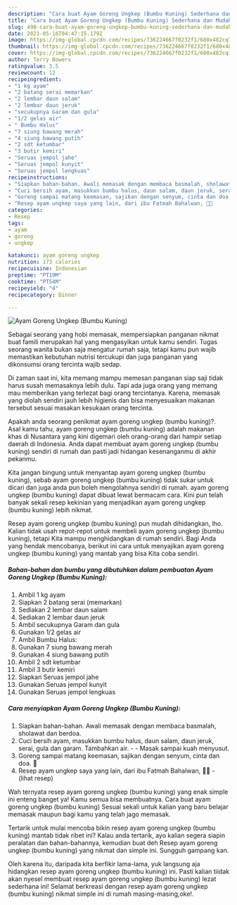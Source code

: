 ```yaml
---
description: "Cara buat Ayam Goreng Ungkep (Bumbu Kuning) Sederhana dan Mudah Dibuat"
title: "Cara buat Ayam Goreng Ungkep (Bumbu Kuning) Sederhana dan Mudah Dibuat"
slug: 498-cara-buat-ayam-goreng-ungkep-bumbu-kuning-sederhana-dan-mudah-dibuat
date: 2021-05-16T04:47:15.179Z
image: https://img-global.cpcdn.com/recipes/736224667f0232f1/680x482cq70/ayam-goreng-ungkep-bumbu-kuning-foto-resep-utama.jpg
thumbnail: https://img-global.cpcdn.com/recipes/736224667f0232f1/680x482cq70/ayam-goreng-ungkep-bumbu-kuning-foto-resep-utama.jpg
cover: https://img-global.cpcdn.com/recipes/736224667f0232f1/680x482cq70/ayam-goreng-ungkep-bumbu-kuning-foto-resep-utama.jpg
author: Terry Bowers
ratingvalue: 3.5
reviewcount: 12
recipeingredient:
- "1 kg ayam"
- "2 batang serai memarkan"
- "2 lembar daun salam"
- "2 lembar daun jeruk"
- "secukupnya Garam dan gula"
- "1/2 gelas air"
- " Bumbu Halus"
- "7 siung bawang merah"
- "4 siung bawang putih"
- "2 sdt ketumbar"
- "3 butir kemiri"
- "Seruas jempol jahe"
- "Seruas jempol kunyit"
- "Seruas jempol lengkuas"
recipeinstructions:
- "Siapkan bahan-bahan. Awali memasak dengan membaca basmalah, sholawat dan berdoa."
- "Cuci bersih ayam, masukkan bumbu halus, daun salam, daun jeruk, serai, gula dan garam. Tambahkan air.   Masak sampai kuah menyusut."
- "Goreng sampai matang keemasan, sajikan dengan senyum, cinta dan doa. 🖤"
- "Resep ayam ungkep saya yang lain, dari ibu Fatmah Bahalwan, 🖤🥰           (lihat resep)"
categories:
- Resep
tags:
- ayam
- goreng
- ungkep

katakunci: ayam goreng ungkep 
nutrition: 173 calories
recipecuisine: Indonesian
preptime: "PT19M"
cooktime: "PT54M"
recipeyield: "4"
recipecategory: Dinner

---
```



![Ayam Goreng Ungkep (Bumbu Kuning)](https://img-global.cpcdn.com/recipes/736224667f0232f1/680x482cq70/ayam-goreng-ungkep-bumbu-kuning-foto-resep-utama.jpg)

Sebagai seorang yang hobi memasak, mempersiapkan panganan nikmat buat famili merupakan hal yang mengasyikan untuk kamu sendiri. Tugas seorang  wanita bukan saja mengatur rumah saja, tetapi kamu pun wajib memastikan kebutuhan nutrisi tercukupi dan juga panganan yang dikonsumsi orang tercinta wajib sedap.

Di zaman  saat ini, kita memang mampu memesan panganan siap saji tidak harus susah memasaknya lebih dulu. Tapi ada juga orang yang memang mau memberikan yang terlezat bagi orang tercintanya. Karena, memasak yang diolah sendiri jauh lebih higienis dan bisa menyesuaikan makanan tersebut sesuai masakan kesukaan orang tercinta. 



Apakah anda seorang penikmat ayam goreng ungkep (bumbu kuning)?. Asal kamu tahu, ayam goreng ungkep (bumbu kuning) adalah makanan khas di Nusantara yang kini digemari oleh orang-orang dari hampir setiap daerah di Indonesia. Anda dapat membuat ayam goreng ungkep (bumbu kuning) sendiri di rumah dan pasti jadi hidangan kesenanganmu di akhir pekanmu.

Kita jangan bingung untuk menyantap ayam goreng ungkep (bumbu kuning), sebab ayam goreng ungkep (bumbu kuning) tidak sukar untuk dicari dan juga anda pun boleh mengolahnya sendiri di rumah. ayam goreng ungkep (bumbu kuning) dapat dibuat lewat bermacam cara. Kini pun telah banyak sekali resep kekinian yang menjadikan ayam goreng ungkep (bumbu kuning) lebih nikmat.

Resep ayam goreng ungkep (bumbu kuning) pun mudah dihidangkan, lho. Kalian tidak usah repot-repot untuk membeli ayam goreng ungkep (bumbu kuning), tetapi Kita mampu menghidangkan di rumah sendiri. Bagi Anda yang hendak mencobanya, berikut ini cara untuk menyajikan ayam goreng ungkep (bumbu kuning) yang mantab yang bisa Kita coba sendiri.

<!--inarticleads1-->

##### Bahan-bahan dan bumbu yang dibutuhkan dalam pembuatan Ayam Goreng Ungkep (Bumbu Kuning):

1. Ambil 1 kg ayam
1. Siapkan 2 batang serai (memarkan)
1. Sediakan 2 lembar daun salam
1. Sediakan 2 lembar daun jeruk
1. Ambil secukupnya Garam dan gula
1. Gunakan 1/2 gelas air
1. Ambil  Bumbu Halus:
1. Gunakan 7 siung bawang merah
1. Gunakan 4 siung bawang putih
1. Ambil 2 sdt ketumbar
1. Ambil 3 butir kemiri
1. Siapkan Seruas jempol jahe
1. Gunakan Seruas jempol kunyit
1. Gunakan Seruas jempol lengkuas




<!--inarticleads2-->

##### Cara menyiapkan Ayam Goreng Ungkep (Bumbu Kuning):

1. Siapkan bahan-bahan. Awali memasak dengan membaca basmalah, sholawat dan berdoa.
1. Cuci bersih ayam, masukkan bumbu halus, daun salam, daun jeruk, serai, gula dan garam. Tambahkan air.  -  - Masak sampai kuah menyusut.
1. Goreng sampai matang keemasan, sajikan dengan senyum, cinta dan doa. 🖤
1. Resep ayam ungkep saya yang lain, dari ibu Fatmah Bahalwan, 🖤🥰 -           (lihat resep)




Wah ternyata resep ayam goreng ungkep (bumbu kuning) yang enak simple ini enteng banget ya! Kamu semua bisa membuatnya. Cara buat ayam goreng ungkep (bumbu kuning) Sesuai sekali untuk kalian yang baru belajar memasak maupun bagi kamu yang telah jago memasak.

Tertarik untuk mulai mencoba bikin resep ayam goreng ungkep (bumbu kuning) mantab tidak ribet ini? Kalau anda tertarik, ayo kalian segera siapin peralatan dan bahan-bahannya, kemudian buat deh Resep ayam goreng ungkep (bumbu kuning) yang nikmat dan simple ini. Sungguh gampang kan. 

Oleh karena itu, daripada kita berfikir lama-lama, yuk langsung aja hidangkan resep ayam goreng ungkep (bumbu kuning) ini. Pasti kalian tiidak akan nyesel membuat resep ayam goreng ungkep (bumbu kuning) lezat sederhana ini! Selamat berkreasi dengan resep ayam goreng ungkep (bumbu kuning) nikmat simple ini di rumah masing-masing,oke!.

